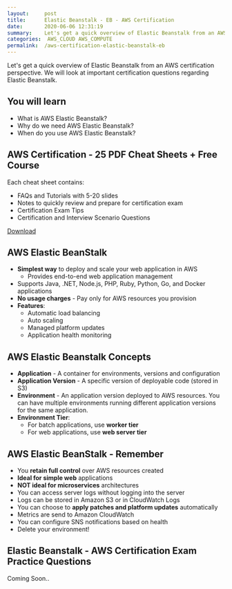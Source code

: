```yaml
---
layout:     post
title:      Elastic Beanstalk - EB - AWS Certification
date:       2020-06-06 12:31:19
summary:    Let's get a quick overview of Elastic Beanstalk from an AWS certification perspective. We will look at important certification questions regarding Elastic Beanstalk. 
categories:  AWS_CLOUD AWS_COMPUTE
permalink:  /aws-certification-elastic-beanstalk-eb
---
```


Let's get a quick overview of Elastic Beanstalk from an AWS certification perspective. We will look at important certification questions regarding Elastic Beanstalk.

## You will learn
- What is AWS Elastic Beanstalk?
- Why do we need AWS Elastic Beanstalk?
- When do you use AWS Elastic Beanstalk?

## AWS Certification - 25 PDF Cheat Sheets + Free Course

Each cheat sheet contains:
- FAQs and Tutorials with 5-20 slides
- Notes to quickly review and prepare for certification exam
- Certification Exam Tips
- Certification and Interview Scenario Questions

<div>
 <a href="https://links.in28minutes.com/cloud-in28minutes-teachable-free-link" target="_blank" class="button instagram">Download</a>
</div>

## AWS Elastic BeanStalk
- **Simplest way** to deploy and scale your web application in AWS
	- Provides end-to-end web application management
- Supports Java, .NET, Node.js, PHP, Ruby, Python, Go, and Docker applications
- **No usage charges** - Pay only for AWS resources you provision
- **Features**:
	- Automatic load balancing 
	- Auto scaling
	- Managed platform updates 
	- Application health monitoring

## AWS Elastic Beanstalk Concepts
- **Application** - A container for environments, versions and configuration
- **Application Version** - A specific version of deployable code (stored in S3)
- **Environment** - An application version deployed to AWS resources. You can have multiple environments running different application versions for the same application.
- **Environment Tier**:
	- For batch applications, use **worker tier**
	- For web applications, use **web server tier**

## AWS Elastic BeanStalk - Remember
- You **retain full control** over AWS resources created
- **Ideal for simple web** applications
- **NOT ideal for microservices** architectures
- You can access server logs without logging into the server
- Logs can be stored in Amazon S3 or in CloudWatch Logs
- You can choose to **apply patches and platform updates** automatically
- Metrics are send to Amazon CloudWatch
- You can configure SNS notifications based on health
- Delete your environment!

## Elastic Beanstalk - AWS Certification Exam Practice Questions

Coming Soon..
